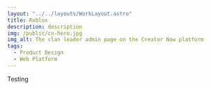 ```yaml
---
layout: "../../layouts/WorkLayout.astro"
title: Roblox
description: description
img: /public/cn-hero.jpg
img_alt: The clan leader admin page on the Creator Now platform
tags:
  - Product Design
  - Web Platform
---
```


Testing
